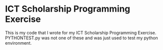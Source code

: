 # ICT Scholarship Programming Exercise
This is my code that I wrote for my ICT Scholarship Programming Exercise. PYTHONTEST.py was not one of these and was just used to test my python environment.
